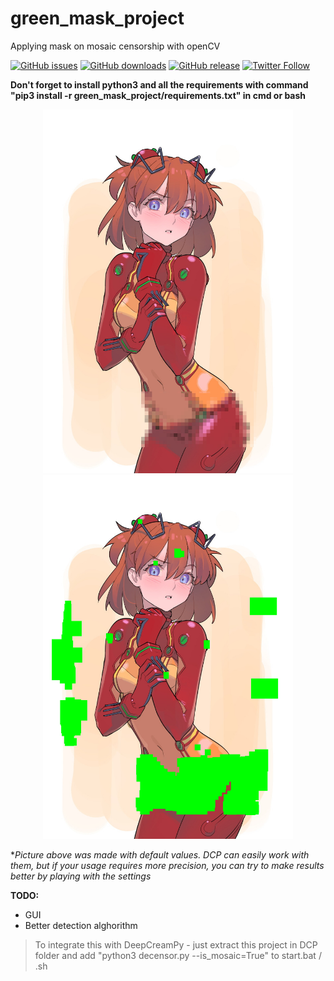# green_mask_project
Applying mask on mosaic censorship with openCV

[![GitHub issues](https://img.shields.io/github/issues/rekaXua/green_mask_project.svg)](https://github.com/rekaXua/green_mask_project/issues)
[![GitHub downloads](https://img.shields.io/github/downloads/rekaXua/green_mask_project/total.svg)](https://github.com/rekaXua/green_mask_project/releases)
[![GitHub release](https://img.shields.io/github/release/rekaXua/green_mask_project.svg)](https://github.com/rekaXua/green_mask_project/releases/latest)
[![Twitter Follow](https://img.shields.io/twitter/follow/Alexander_rekaX.svg?label=Alexander_rekaX&style=flat&logo=twitter)](https://twitter.com/Alexander_rekaX/)

**Don't forget to install python3 and all the requirements with command "pip3 install -r green_mask_project/requirements.txt" in cmd or bash**
<p align="center">
  <img src="https://github.com/rekaxua/green_mask_project/blob/master/decensor_input_original/asuka.png" width="400">
  <img src="https://github.com/rekaxua/green_mask_project/blob/master/decensor_input/asuka.png" width="400">
</p>

**Picture above was made with default values. DCP can easily work with them, but if your usage requires more precision, you can try to make results better by playing with the settings*

**TODO:**
- GUI
- Better detection alghorithm


>To integrate this with DeepCreamPy - just extract this project in DCP folder and add "python3 decensor.py --is_mosaic=True" to start.bat / .sh
